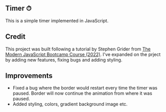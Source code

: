 ## Timer ⏱

This is a simple timer implemented in JavaScript.

## Credit

This project was built following a tutorial by Stephen Grider from [The Modern JavaScript Bootcamp Course (2022)](https://www.udemy.com/course/javascript-beginners-complete-tutorial/). I've expanded on the prject by adding new features, fixing bugs and adding styling.

## Improvements

- Fixed a bug where the border would restart every time the timer was paused. Border will now continue the animation from where it was paused.
- Added styling, colors, gradient background image etc.
